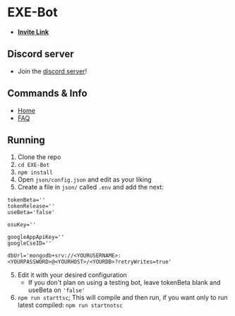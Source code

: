 # EXE-Bot

* [**Invite Link**](https://discordapp.com/oauth2/authorize?client_id=353661793199194112&permissions=8&scope=bot)

## Discord server
* Join the [discord server](https://discord.gg/sJPmDDn)!

## Commands & Info
* [Home](https://extremeexploit.github.io/EXE_Bot/Wiki/)
* [FAQ](https://extremeexploit.github.io/EXE_Bot/Wiki/FAQ)


## Running
1. Clone the repo
2. `cd EXE-Bot`
3. `npm install`
4. Open `json/config.json` and edit as your liking
5. Create a file in `json/` called `.env` and add the next:
```
tokenBeta=''
tokenRelease=''
useBeta='false'

osuKey=''

googleAppApiKey=''
googleCseID=''

dbUrl='mongodb+srv://<YOURUSERNAME>:<YOURPASSWORD>@<YOURHOST>/<YOURDB>?retryWrites=true'
```
5. Edit it with your desired configuration
    * If you don't plan on using a testing bot, leave tokenBeta blank and useBeta on `'false'`
6. `npm run starttsc`; This will compile and then run, if you want only to run latest compiled: `npm run startnotsc`